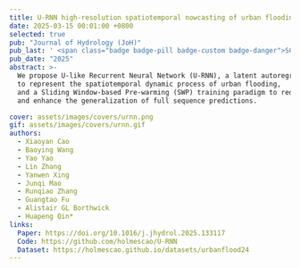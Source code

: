 ```yaml
---
title: U-RNN high-resolution spatiotemporal nowcasting of urban flooding
date: 2025-03-15 00:01:00 +0800
selected: true
pub: "Journal of Hydrology (JoH)"
pub_last: ' <span class="badge badge-pill badge-custom badge-danger">SCI Q1</span>'
pub_date: "2025"
abstract: >-
  We propose U-like Recurrent Neural Network (U-RNN), a latent autoregressive architecture,
  to represent the spatiotemporal dynamic process of urban flooding,
  and a Sliding Window-based Pre-warming (SWP) training paradigm to reduce computational demand
  and enhance the generalization of full sequence predictions.

cover: assets/images/covers/urnn.png
gif: assets/images/covers/urnn.gif
authors:
  - Xiaoyan Cao
  - Baoying Wang
  - Yao Yao
  - Lin Zhang
  - Yanwen Xing
  - Junqi Mao
  - Runqiao Zhang
  - Guangtao Fu
  - Alistair GL Borthwick
  - Huapeng Qin*
links:
  Paper: https://doi.org/10.1016/j.jhydrol.2025.133117
  Code: https://github.com/holmescao/U-RNN
  Dataset: https://holmescao.github.io/datasets/urbanflood24
---
```

